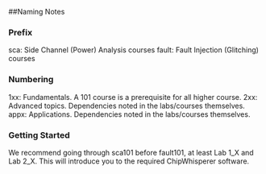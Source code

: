 
##Naming Notes

### Prefix

sca: Side Channel (Power) Analysis courses
fault: Fault Injection (Glitching) courses

### Numbering

1xx: Fundamentals. A 101 course is a prerequisite for all higher course.
2xx: Advanced topics. Dependencies noted in the labs/courses themselves.
appx: Applications. Dependencies noted in the labs/courses themselves.

### Getting Started

We recommend going through sca101 before fault101, at least Lab 1_X and Lab 2_X. This will introduce you to the required ChipWhisperer software.